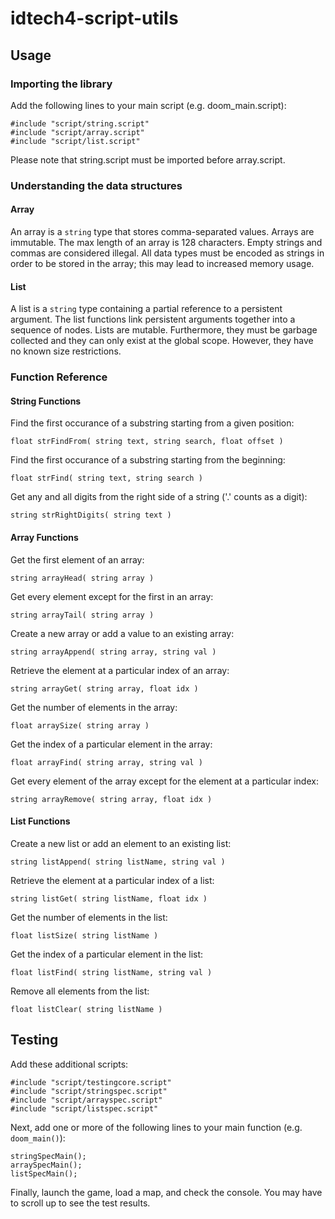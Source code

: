 # idtech4-script-utils

## Usage

### Importing the library

Add the following lines to your main script (e.g. doom_main.script):

```
#include "script/string.script"
#include "script/array.script"
#include "script/list.script"
```

Please note that string.script must be imported before array.script.

### Understanding the data structures

#### Array

An array is a `string` type that stores comma-separated values. Arrays are immutable. The max length of an array is 128 characters. Empty strings and commas are considered illegal. All data types must be encoded as strings in order to be stored in the array; this may lead to increased memory usage.

#### List

A list is a `string` type containing a partial reference to a persistent argument. The list functions link persistent arguments together into a sequence of nodes. Lists are mutable. Furthermore, they must be garbage collected and they can only exist at the global scope. However, they have no known size restrictions.

### Function Reference

#### String Functions

Find the first occurance of a substring starting from a given position:

`float strFindFrom( string text, string search, float offset )`

Find the first occurance of a substring starting from the beginning:

`float strFind( string text, string search )`

Get any and all digits from the right side of a string ('.' counts as a digit):

`string strRightDigits( string text )`

#### Array Functions

Get the first element of an array:

`string arrayHead( string array )`

Get every element except for the first in an array:

`string arrayTail( string array )`

Create a new array or add a value to an existing array:

`string arrayAppend( string array, string val )`

Retrieve the element at a particular index of an array:

`string arrayGet( string array, float idx )`

Get the number of elements in the array:

`float arraySize( string array )`

Get the index of a particular element in the array:

`float arrayFind( string array, string val )`

Get every element of the array except for the element at a particular index:

`string arrayRemove( string array, float idx )`

#### List Functions

Create a new list or add an element to an existing list:

`string listAppend( string listName, string val )`

Retrieve the element at a particular index of a list:

`string listGet( string listName, float idx )`

Get the number of elements in the list:

`float listSize( string listName )`

Get the index of a particular element in the list:

`float listFind( string listName, string val )`

Remove all elements from the list:

`float listClear( string listName )`

## Testing

Add these additional scripts:
```
#include "script/testingcore.script"
#include "script/stringspec.script"
#include "script/arrayspec.script"
#include "script/listspec.script"
```

Next, add one or more of the following lines to your main function (e.g. `doom_main()`):

```
stringSpecMain();
arraySpecMain();
listSpecMain();
```

Finally, launch the game, load a map, and check the console. You may have to scroll up to see the test results.
